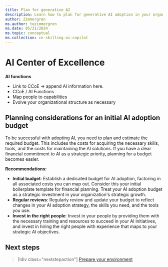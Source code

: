 ```yaml
---
title: Plan for generative AI
description: Learn how to plan for generative AI adoption in your organization. Establish an AI Center of Excellence and planning for an initial AI adoption budget.
author: Zimmergren
ms.author: tozimmergren
ms.date: 05/21/2024
ms.topic: conceptual
ms.collection: ce-skilling-ai-copilot
---
```


# AI Center of Excellence

**AI functions**

- Link to CCoE -> append AI information here.
- CCoE / AI Functions
- Map people to capabilities
- Evolve your organizational structure as necessary

## Planning considerations for an initial AI adoption budget

To be successful with adopting AI, you need to plan and estimate the required budget. This includes the costs for acquiring the necessary skills, tools, and the costs for maintaining the AI solutions. If you have a clear financial commitment to AI as a strategic priority, planning for a budget becomes easier.

**Recommendations:**

- **Initial budget**: Establish a dedicated budget for AI adoption, factoring in all associated costs you can map out. Consider this your initial boilerplate template for financial planning. Treat your AI adoption budget as a strategic investment in your organization's strategic growth.
- **Regular reviews**: Regularly review and update your budget to reflect changes in your AI adoption strategy, the skills you need, and the tools you use.
- **Invest in the right people**: Invest in your people by providing them with the necessary training and resources to succeed in your AI initiatives, and invest in hiring the right people with experience that maps to your strategic AI objectives.

## Next steps

> [!div class="nextstepaction"]
> [Prepare your environment](./ready.md)
